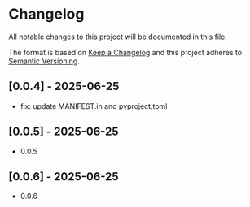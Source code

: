 # Changelog

All notable changes to this project will be documented in this file.

The format is based on [Keep a Changelog](https://keepachangelog.com/en/1.0.0/)
and this project adheres to [Semantic Versioning](https://semver.org/spec/v2.0.0.html).

## [0.0.4] - 2025-06-25
- fix: update MANIFEST.in and pyproject.toml

## [0.0.5] - 2025-06-25
- 0.0.5

## [0.0.6] - 2025-06-25
- 0.0.6
